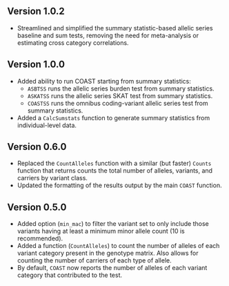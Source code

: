 ## Version 1.0.2
* Streamlined and simplified the summary statistic-based allelic series baseline and sum tests, removing the need for meta-analysis or estimating cross category correlations.

## Version 1.0.0
* Added ability to run COAST starting from summary statistics:
	- `ASBTSS` runs the allelic series burden test from summary statistics.
	- `ASKATSS` runs the allelic series SKAT test from summary statistics.
	- `COASTSS` runs the omnibus coding-variant allelic series test from summary statistics. 
* Added a `CalcSumstats` function to generate summary statistics from individual-level data. 

## Version 0.6.0
* Replaced the `CountAlleles` function with a similar (but faster) `Counts` function that returns counts the total number of alleles, variants, and carriers by variant class.
* Updated the formatting of the results output by the main `COAST` function.

## Version 0.5.0

* Added option (`min_mac`) to filter the variant set to only include those variants having at least a minimum minor allele count (10 is recommended).
* Added a function (`CountAlleles`) to count the number of alleles of each variant category present in the genotype matrix. Also allows for counting the number of carriers of each type of allele.
* By default, `COAST` now reports the number of alleles of each variant category that contributed to the test. 

